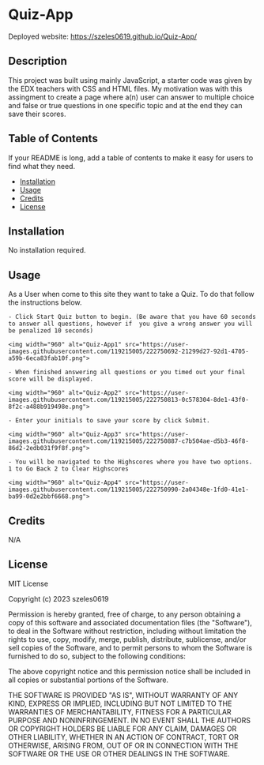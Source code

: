 # Quiz-App

Deployed website: https://szeles0619.github.io/Quiz-App/

## Description

This project was built using mainly JavaScript, a starter code was given by the EDX teachers with CSS and HTML files. My motivation was with this assingment to create a page where a(n) user can answer to multiple choice and false or true questions in one specific topic and at the end they can save their scores.

## Table of Contents

If your README is long, add a table of contents to make it easy for users to find what they need.

- [Installation](#installation)
- [Usage](#usage)
- [Credits](#credits)
- [License](#license)

## Installation

No installation required.

## Usage

As a User when come to this site they want to take a Quiz. To do that follow the instructions below.

    - Click Start Quiz button to begin. (Be aware that you have 60 seconds to answer all questions, however if  you give a wrong answer you will be penalized 10 seconds)

    <img width="960" alt="Quiz-App1" src="https://user-images.githubusercontent.com/119215005/222750692-21299d27-92d1-4705-a59b-6eca83fab10f.png">

    - When finished answering all questions or you timed out your final score will be displayed.

    <img width="960" alt="Quiz-App2" src="https://user-images.githubusercontent.com/119215005/222750813-0c578304-8de1-43f0-8f2c-a488b919498e.png">

    - Enter your initials to save your score by click Submit.

    <img width="960" alt="Quiz-App3" src="https://user-images.githubusercontent.com/119215005/222750887-c7b504ae-d5b3-46f8-86d2-2edb031f9f8f.png">

    - You will be navigated to the Highscores where you have two options. 1 to Go Back 2 to Clear Highscores

    <img width="960" alt="Quiz-App4" src="https://user-images.githubusercontent.com/119215005/222750990-2a04348e-1fd0-41e1-ba99-0d2e2bbf6668.png">

## Credits

N/A

## License

MIT License

Copyright (c) 2023 szeles0619

Permission is hereby granted, free of charge, to any person obtaining a copy
of this software and associated documentation files (the "Software"), to deal
in the Software without restriction, including without limitation the rights
to use, copy, modify, merge, publish, distribute, sublicense, and/or sell
copies of the Software, and to permit persons to whom the Software is
furnished to do so, subject to the following conditions:

The above copyright notice and this permission notice shall be included in all
copies or substantial portions of the Software.

THE SOFTWARE IS PROVIDED "AS IS", WITHOUT WARRANTY OF ANY KIND, EXPRESS OR
IMPLIED, INCLUDING BUT NOT LIMITED TO THE WARRANTIES OF MERCHANTABILITY,
FITNESS FOR A PARTICULAR PURPOSE AND NONINFRINGEMENT. IN NO EVENT SHALL THE
AUTHORS OR COPYRIGHT HOLDERS BE LIABLE FOR ANY CLAIM, DAMAGES OR OTHER
LIABILITY, WHETHER IN AN ACTION OF CONTRACT, TORT OR OTHERWISE, ARISING FROM,
OUT OF OR IN CONNECTION WITH THE SOFTWARE OR THE USE OR OTHER DEALINGS IN THE
SOFTWARE.
